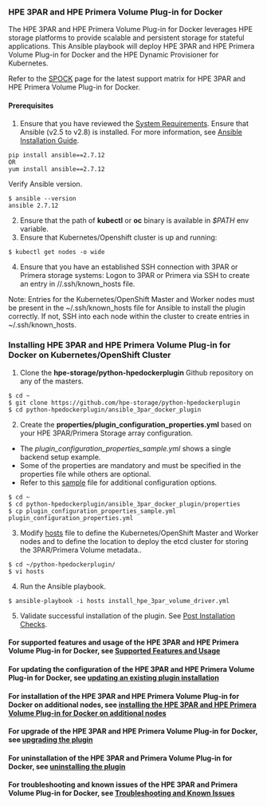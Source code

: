 ### HPE 3PAR and HPE Primera Volume Plug-in for Docker
The HPE 3PAR and HPE Primera Volume Plug-in for Docker leverages HPE storage platforms to provide scalable and persistent storage for stateful applications. This Ansible playbook will deploy HPE 3PAR and HPE Primera Volume Plug-in for Docker and the HPE Dynamic Provisioner for Kubernetes.

Refer to the [SPOCK](https://spock.corp.int.hpe.com/spock/utility/document.aspx?docurl=Shared%20Documents/hw/3par/3par_volume_plugin_for_docker.pdf) page for the latest support matrix for HPE 3PAR and HPE Primera Volume Plug-in for Docker.

#### Prerequisites
                
1. Ensure that you have reviewed the [System Requirements](https://github.com/hpe-storage/python-hpedockerplugin/blob/master/docs/system-reqs.md).
		Ensure that Ansible (v2.5 to v2.8) is installed. For more information, see [Ansible Installation Guide](https://docs.ansible.com/ansible/latest/installation_guide/intro_installation.html).
```
pip install ansible==2.7.12
OR
yum install ansible==2.7.12
```
   Verify Ansible version.
```
$ ansible --version
ansible 2.7.12
```
2. Ensure that the path of **kubectl** or **oc** binary is available in *$PATH* env variable.
3. Ensure that Kubernetes/Openshift cluster is up and running:              
```
$ kubectl get nodes -o wide
```
4. Ensure that you have an established SSH connection with 3PAR or Primera storage systems:
		Logon to 3PAR or Primera via SSH to create an entry in /<user>/.ssh/known_hosts file.

Note: Entries for the Kubernetes/OpenShift Master and Worker nodes must be 
present in the ~/.ssh/known_hosts file for Ansible to install the plugin correctly. 
If not, SSH into each node within the cluster to create entries in ~/.ssh/known_hosts.
### Installing HPE 3PAR and HPE Primera Volume Plug-in for Docker on Kubernetes/OpenShift Cluster
1. Clone the **hpe-storage/python-hpedockerplugin** Github repository on any of the masters.
```
$ cd ~
$ git clone https://github.com/hpe-storage/python-hpedockerplugin
$ cd python-hpedockerplugin/ansible_3par_docker_plugin
```
2. Create the **properties/plugin_configuration_properties.yml** based on your HPE 3PAR/Primera Storage array configuration.
+ The *plugin_configuration_properties_sample.yml* shows a single backend setup example. 
+ Some of the properties are mandatory and must be specified in the properties file while others are optional.
+ Refer to this [sample](https://github.com/hpe-storage/python-hpedockerplugin/blob/master/ansible_3par_docker_plugin/properties/plugin_configuration_properties_sample.yml) file for additional configuration options.
```
$ cd ~
$ cd python-hpedockerplugin/ansible_3par_docker_plugin/properties
$ cp plugin_configuration_properties_sample.yml plugin_configuration_properties.yml
```
3. Modify [hosts](https://github.com/hpe-storage/python-hpedockerplugin/blob/master/ansible_3par_docker_plugin/hosts) file to define the Kubernetes/OpenShift Master and Worker nodes and to define the location to deploy the etcd cluster for storing the 3PAR/Primera Volume metadata..
```
$ cd ~/python-hpedockerplugin/
$ vi hosts
```
4. Run the Ansible playbook.
```
$ ansible-playbook -i hosts install_hpe_3par_volume_driver.yml
```
5. Validate successful installation of the plugin. See [Post Installation Checks](https://github.com/hpe-storage/python-hpedockerplugin/blob/master/docs/PostInstallation_checks.md).

#### For supported features and usage of the HPE 3PAR and HPE Primera Volume Plug-in for Docker, see [Supported Features and Usage](https://github.com/sonawane-shashikant/python-hpedockerplugin/blob/master/docs/Usage_Troubleshoot_Limitations.md#Supported-Features)
#### For updating the configuration of the HPE 3PAR and HPE Primera Volume Plug-in for Docker, see [updating an existing plugin installation ](https://github.com/sonawane-shashikant/python-hpedockerplugin/blob/master/Uninstall_Update_Upgade.md#update-the-array-backends-in-openshiftkubernetes-environment)
#### For installation of the HPE 3PAR and HPE Primera Volume Plug-in for Docker on additional nodes, see [installing the HPE 3PAR and HPE Primera Volume Plug-in for Docker on additional nodes](https://github.com/sonawane-shashikant/python-hpedockerplugin/blob/master/Uninstall_Update_Upgade.md#install-the-hpe-3par-and-hpe-primera-volume-plug-in-for-docker-on-additional-nodes-in-the-cluster)
#### For upgrade of the HPE 3PAR and HPE Primera Volume Plug-in for Docker, see [upgrading the plugin](https://github.com/sonawane-shashikant/python-hpedockerplugin/blob/master/Uninstall_Update_Upgade.md#upgrade-the-hpe-3par-and-hpe-primera-volume-plug-in-for-docker)
#### For uninstallation of the HPE 3PAR and Primera Volume Plug-in for Docker, see [uninstalling the plugin](https://github.com/sonawane-shashikant/python-hpedockerplugin/blob/master/Uninstall_Update_Upgade.md#uninstall-the-hpe-3par-and-hpe-primera-volume-plug-in-for-docker-on-nodes-of-openshiftkubernetes-environment)
#### For troubleshooting and known issues of the HPE 3PAR and Primera Volume Plug-in for Docker, see [Troubleshooting and Known Issues](https://github.com/sonawane-shashikant/python-hpedockerplugin/blob/master/docs/Usage_Troubleshoot_Limitations.md#troubleshooting)
